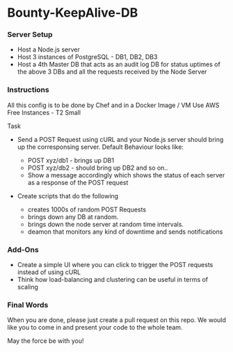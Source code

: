 Bounty-KeepAlive-DB
===================


### Server Setup
-  Host a Node.js server
-  Host 3 instances of PostgreSQL - DB1, DB2, DB3
-  Host a 4th Master DB that acts as an audit log DB for status uptimes of the above 3 DBs and all the requests received by the Node Server


### Instructions
All this config is to be done by Chef and in a Docker Image / VM
Use AWS Free Instances - T2 Small

Task 
-  Send a POST Request using cURL and your Node.js server should bring up the corresponsing server. Default Behaviour looks like:
	-  POST xyz/db1 - brings up DB1
	-  POST xyz/db2 - should bring up DB2 and so on..
	-  Show a message accordingly which shows the status of each server as a response of the POST request

-  Create scripts that do the following 
	-  creates 1000s of random POST Requests
	-  brings down any DB at random. 
	-  brings down the node server at random time intervals.
	-  deamon that monitors any kind of downtime and sends notifications

### Add-Ons
-  Create a simple UI where you can click to trigger the POST requests instead of using cURL
-  Think how load-balancing and clustering can be useful in terms of scaling



### Final Words
When you are done, please just create a pull request on this repo. We would like you to come in and present your code to the whole team. 

May the force be with you!
